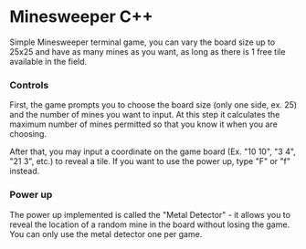 # Minesweeper C++
Simple Minesweeper terminal game, you can vary the board size up to 25x25 and have as many mines as you want, as long as there is 1 free tile available in the field.

### Controls
First, the game prompts you to choose the board size (only one side, ex. 25) and the number of mines you want to input. At this step it calculates the maximum number of mines permitted so that you know it when you are choosing.

After that, you may input a coordinate on the game board (Ex. "10 10", "3 4", "21 3", etc.) to reveal a tile. If you want to use the power up, type "F" or "f" instead.

### Power up
The power up implemented is called the "Metal Detector" - it allows you to reveal the location of a random mine in the board without losing the game. You can only use the metal detector one per game.
